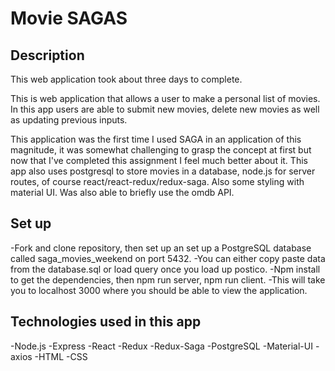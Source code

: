 # Movie SAGAS


## Description
This web application took about three days to complete.

This is web application that allows a user to make a personal list of movies. In this app users are able to submit new movies, delete new movies as well as updating previous inputs.

This application was the first time I used SAGA in an application of this magnitude, it was somewhat challenging to grasp the concept at first but now that I've completed this assignment I feel much better about it. This app also uses postgresql to store movies in a database, node.js for server routes, of course react/react-redux/redux-saga. Also some styling with material UI.
Was also able to briefly use the omdb API.

## Set up
-Fork and clone repository, then set up an set up a PostgreSQL database called saga_movies_weekend on port 5432.
-You can either copy paste data from the database.sql or load query once you load up postico.
-Npm install to get the dependencies, then npm run server, npm run client.
-This will take you to localhost 3000 where you should be able to view the application.

## Technologies used in this app
-Node.js
-Express
-React
-Redux
-Redux-Saga
-PostgreSQL
-Material-UI
-axios
-HTML
-CSS
